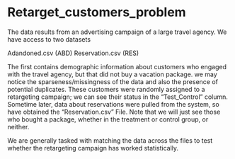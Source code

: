 # Retarget_customers_problem

The data results from an advertising campaign of a large travel agency.
We have access to two datasets

Adandoned.csv (ABD)
Reservation.csv (RES)

The first contains demographic information about customers who engaged with the travel agency, but that did not buy a vacation package. we may notice the sparseness/missingness of the data and also the presence of potential duplicates.
These customers were randomly assigned to a retargeting campaign; we can see their status in the “Test_Control” column.
Sometime later, data about reservations were pulled from the system, so have obtained the “Reservation.csv” File. Note that we will just see those who bought a package, whether in the treatment or control group, or neither.

We are generally tasked with matching the data across the files to test whether the retargeting campaign has worked statistically.


